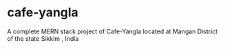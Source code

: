 # cafe-yangla
A complete MERN stack project of  Cafe-Yangla located at Mangan District of the state Sikkim , India
